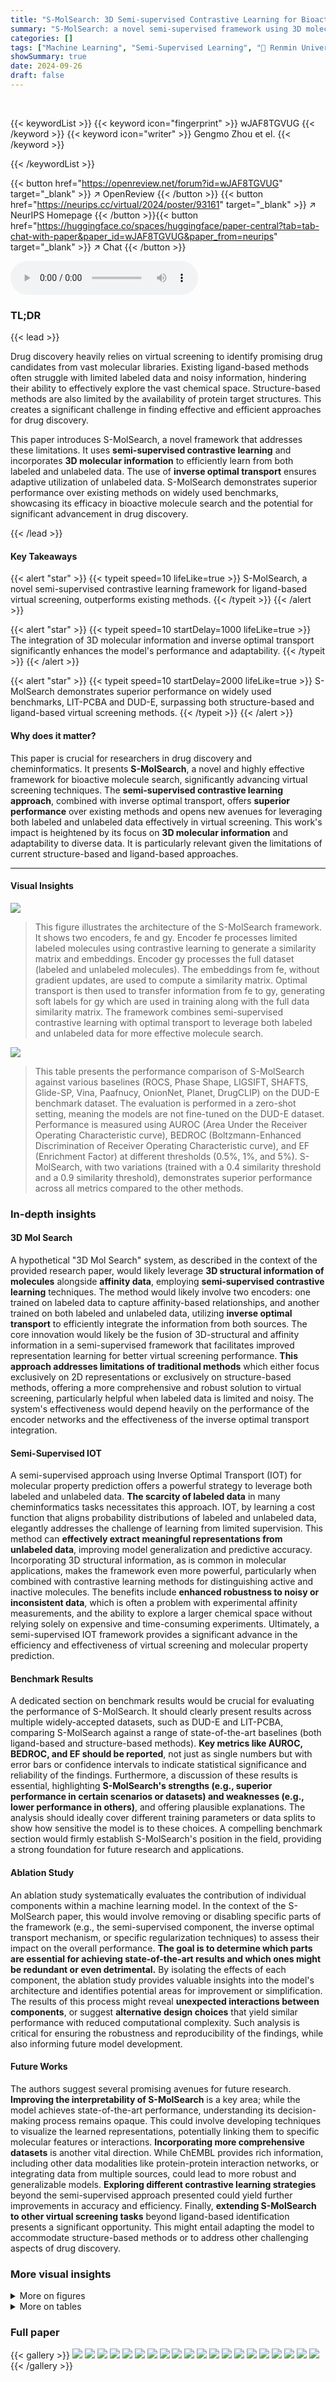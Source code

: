 ```yaml
---
title: "S-MolSearch: 3D Semi-supervised Contrastive Learning for Bioactive Molecule Search"
summary: "S-MolSearch: a novel semi-supervised framework using 3D molecular data and contrastive learning achieves state-of-the-art in bioactive molecule search, outperforming existing methods."
categories: []
tags: ["Machine Learning", "Semi-Supervised Learning", "🏢 Renmin University of China",]
showSummary: true
date: 2024-09-26
draft: false
---
```


<br>

{{< keywordList >}}
{{< keyword icon="fingerprint" >}} wJAF8TGVUG {{< /keyword >}}
{{< keyword icon="writer" >}} Gengmo Zhou et el. {{< /keyword >}}
 
{{< /keywordList >}}

{{< button href="https://openreview.net/forum?id=wJAF8TGVUG" target="_blank" >}}
↗ OpenReview
{{< /button >}}
{{< button href="https://neurips.cc/virtual/2024/poster/93161" target="_blank" >}}
↗ NeurIPS Homepage
{{< /button >}}{{< button href="https://huggingface.co/spaces/huggingface/paper-central?tab=tab-chat-with-paper&paper_id=wJAF8TGVUG&paper_from=neurips" target="_blank" >}}
↗ Chat
{{< /button >}}



<audio controls>
    <source src="https://ai-paper-reviewer.com/wJAF8TGVUG/podcast.wav" type="audio/wav">
    Your browser does not support the audio element.
</audio>


### TL;DR


{{< lead >}}

Drug discovery heavily relies on virtual screening to identify promising drug candidates from vast molecular libraries.  Existing ligand-based methods often struggle with limited labeled data and noisy information, hindering their ability to effectively explore the vast chemical space. Structure-based methods are also limited by the availability of protein target structures. This creates a significant challenge in finding effective and efficient approaches for drug discovery.



This paper introduces S-MolSearch, a novel framework that addresses these limitations.  It uses **semi-supervised contrastive learning** and incorporates **3D molecular information** to efficiently learn from both labeled and unlabeled data.  The use of **inverse optimal transport** ensures adaptive utilization of unlabeled data.  S-MolSearch demonstrates superior performance over existing methods on widely used benchmarks, showcasing its efficacy in bioactive molecule search and the potential for significant advancement in drug discovery.

{{< /lead >}}


#### Key Takeaways

{{< alert "star" >}}
{{< typeit speed=10 lifeLike=true >}} S-MolSearch, a novel semi-supervised contrastive learning framework for ligand-based virtual screening, outperforms existing methods. {{< /typeit >}}
{{< /alert >}}

{{< alert "star" >}}
{{< typeit speed=10 startDelay=1000 lifeLike=true >}} The integration of 3D molecular information and inverse optimal transport significantly enhances the model's performance and adaptability. {{< /typeit >}}
{{< /alert >}}

{{< alert "star" >}}
{{< typeit speed=10 startDelay=2000 lifeLike=true >}} S-MolSearch demonstrates superior performance on widely used benchmarks, LIT-PCBA and DUD-E, surpassing both structure-based and ligand-based virtual screening methods. {{< /typeit >}}
{{< /alert >}}

#### Why does it matter?
This paper is crucial for researchers in drug discovery and cheminformatics.  It presents **S-MolSearch**, a novel and highly effective framework for bioactive molecule search, significantly advancing virtual screening techniques.  The **semi-supervised contrastive learning approach**, combined with inverse optimal transport, offers **superior performance** over existing methods and opens new avenues for leveraging both labeled and unlabeled data effectively in virtual screening. This work's impact is heightened by its focus on **3D molecular information** and adaptability to diverse data.  It is particularly relevant given the limitations of current structure-based and ligand-based approaches.

------
#### Visual Insights



![](https://ai-paper-reviewer.com/wJAF8TGVUG/figures_3_1.jpg)

> This figure illustrates the architecture of the S-MolSearch framework.  It shows two encoders, fe and gy. Encoder fe processes limited labeled molecules using contrastive learning to generate a similarity matrix and embeddings. Encoder gy processes the full dataset (labeled and unlabeled molecules).  The embeddings from fe, without gradient updates, are used to compute a similarity matrix. Optimal transport is then used to transfer information from fe to gy, generating soft labels for gy which are used in training along with the full data similarity matrix. The framework combines semi-supervised contrastive learning with optimal transport to leverage both labeled and unlabeled data for more effective molecule search.





![](https://ai-paper-reviewer.com/wJAF8TGVUG/tables_6_1.jpg)

> This table presents the performance comparison of S-MolSearch against various baselines (ROCS, Phase Shape, LIGSIFT, SHAFTS, Glide-SP, Vina, Paafnucy, OnionNet, Planet, DrugCLIP) on the DUD-E benchmark dataset.  The evaluation is performed in a zero-shot setting, meaning the models are not fine-tuned on the DUD-E dataset.  Performance is measured using AUROC (Area Under the Receiver Operating Characteristic curve), BEDROC (Boltzmann-Enhanced Discrimination of Receiver Operating Characteristic curve), and EF (Enrichment Factor) at different thresholds (0.5%, 1%, and 5%).  S-MolSearch, with two variations (trained with a 0.4 similarity threshold and a 0.9 similarity threshold), demonstrates superior performance across all metrics compared to the other methods.





### In-depth insights


#### 3D Mol Search
A hypothetical "3D Mol Search" system, as described in the context of the provided research paper, would likely leverage **3D structural information of molecules** alongside **affinity data**, employing **semi-supervised contrastive learning** techniques.  The method would likely involve two encoders: one trained on labeled data to capture affinity-based relationships, and another trained on both labeled and unlabeled data, utilizing **inverse optimal transport** to efficiently integrate the information from both sources. The core innovation would likely be the fusion of 3D-structural and affinity information in a semi-supervised framework that facilitates improved representation learning for better virtual screening performance.  **This approach addresses limitations of traditional methods** which either focus exclusively on 2D representations or exclusively on structure-based methods, offering a more comprehensive and robust solution to virtual screening, particularly helpful when labeled data is limited and noisy. The system's effectiveness would depend heavily on the performance of the encoder networks and the effectiveness of the inverse optimal transport integration.

#### Semi-Supervised IOT
A semi-supervised approach using Inverse Optimal Transport (IOT) for molecular property prediction offers a powerful strategy to leverage both labeled and unlabeled data.  **The scarcity of labeled data** in many cheminformatics tasks necessitates this approach. IOT, by learning a cost function that aligns probability distributions of labeled and unlabeled data, elegantly addresses the challenge of learning from limited supervision.  This method can **effectively extract meaningful representations from unlabeled data**, improving model generalization and predictive accuracy.  Incorporating 3D structural information, as is common in molecular applications, makes the framework even more powerful, particularly when combined with contrastive learning methods for distinguishing active and inactive molecules. The benefits include **enhanced robustness to noisy or inconsistent data**, which is often a problem with experimental affinity measurements, and the ability to explore a larger chemical space without relying solely on expensive and time-consuming experiments. Ultimately, a semi-supervised IOT framework provides a significant advance in the efficiency and effectiveness of virtual screening and molecular property prediction.

#### Benchmark Results
A dedicated section on benchmark results would be crucial for evaluating the performance of S-MolSearch.  It should clearly present results across multiple widely-accepted datasets, such as DUD-E and LIT-PCBA, comparing S-MolSearch against a range of state-of-the-art baselines (both ligand-based and structure-based methods). **Key metrics like AUROC, BEDROC, and EF should be reported**, not just as single numbers but with error bars or confidence intervals to indicate statistical significance and reliability of the findings.  Furthermore, a discussion of these results is essential, highlighting **S-MolSearch's strengths (e.g., superior performance in certain scenarios or datasets) and weaknesses (e.g., lower performance in others)**, and offering plausible explanations.  The analysis should ideally cover different training parameters or data splits to show how sensitive the model is to these choices.  A compelling benchmark section would firmly establish S-MolSearch's position in the field, providing a strong foundation for future research and applications.

#### Ablation Study
An ablation study systematically evaluates the contribution of individual components within a machine learning model.  In the context of the S-MolSearch paper, this would involve removing or disabling specific parts of the framework (e.g., the semi-supervised component, the inverse optimal transport mechanism, or specific regularization techniques) to assess their impact on the overall performance.  **The goal is to determine which parts are essential for achieving state-of-the-art results and which ones might be redundant or even detrimental.**  By isolating the effects of each component, the ablation study provides valuable insights into the model's architecture and identifies potential areas for improvement or simplification. The results of this process might reveal **unexpected interactions between components**, or suggest **alternative design choices** that yield similar performance with reduced computational complexity.  Such analysis is critical for ensuring the robustness and reproducibility of the findings, while also informing future model development.

#### Future Works
The authors suggest several promising avenues for future research.  **Improving the interpretability of S-MolSearch** is a key area; while the model achieves state-of-the-art performance, understanding its decision-making process remains opaque. This could involve developing techniques to visualize the learned representations, potentially linking them to specific molecular features or interactions.  **Incorporating more comprehensive datasets** is another vital direction. While ChEMBL provides rich information, including other data modalities like protein-protein interaction networks, or integrating data from multiple sources, could lead to more robust and generalizable models.  **Exploring different contrastive learning strategies** beyond the semi-supervised approach presented could yield further improvements in accuracy and efficiency. Finally,  **extending S-MolSearch to other virtual screening tasks** beyond ligand-based identification presents a significant opportunity.  This might entail adapting the model to accommodate structure-based methods or to address other challenging aspects of drug discovery.


### More visual insights

<details>
<summary>More on figures
</summary>


![](https://ai-paper-reviewer.com/wJAF8TGVUG/figures_8_1.jpg)

> This figure compares the t-distributed Stochastic Neighbor Embedding (t-SNE) visualizations of molecular representations generated by two different approaches: (a) using a pretrained checkpoint (Uni-Mol), and (b) using the S-MolSearch model.  Different colors represent molecules that bind to different protein targets. The visualization aims to show how well the different methods separate molecules according to their target protein. The S-MolSearch model shows clearer separation between different targets and tighter clustering within each target, suggesting that it learns more informative representations that better capture the relationships between molecular structure and activity.


![](https://ai-paper-reviewer.com/wJAF8TGVUG/figures_8_2.jpg)

> This figure compares the t-SNE visualizations of molecular representations learned by the S-MolSearch model and a pretrained checkpoint.  The visualizations show how well the model separates molecules based on their protein targets.  Different colors represent different protein targets. The S-MolSearch model shows a better separation of the molecules indicating that it better captures the relationships between molecules and their protein targets.


![](https://ai-paper-reviewer.com/wJAF8TGVUG/figures_9_1.jpg)

> This figure shows the performance of both encoder fθ (trained only on labeled data) and encoder gψ (trained on both labeled and unlabeled data) on the DUD-E and LIT-PCBA datasets.  The x-axis represents the amount of labeled data used for training, ranging from 1k to 1m.  The y-axis shows the EF1% (Enrichment Factor at 1% of the database screened), a metric evaluating the effectiveness of virtual screening.  The results clearly demonstrate that using unlabeled data significantly improves performance (blue bars consistently outperform green bars) and that there is an optimal amount of labeled data for best performance. Beyond a certain amount, increasing labeled data doesn't improve results.


![](https://ai-paper-reviewer.com/wJAF8TGVUG/figures_16_1.jpg)

> This figure shows examples of similar molecules retrieved by S-MolSearch for two target proteins (hdac2 and csflr) from the DUD-E dataset.  For each target, the query molecule is shown alongside its top-ranked similar molecules.  The embedding similarity (calculated by S-MolSearch) and Tanimoto similarity (a traditional measure of molecular similarity) are provided for each pair, demonstrating the correlation between the two similarity metrics.


</details>




<details>
<summary>More on tables
</summary>


![](https://ai-paper-reviewer.com/wJAF8TGVUG/tables_6_2.jpg)
> This table presents the performance of various virtual screening methods on the LIT-PCBA benchmark dataset in a zero-shot setting (i.e., without any fine-tuning on the benchmark dataset).  The metrics used for evaluation are AUROC (Area Under the Receiver Operating Characteristic curve), BEDROC (Boltzmann-Enhanced Discrimination of Receiver Operating Characteristic curve), and Enrichment Factor at 0.5%, 1%, and 5% (EF0.5%, EF1%, EF5%).  Higher values for these metrics indicate better performance. The table compares S-MolSearch's performance (with two different similarity thresholds: 0.4 and 0.9) to several established ligand-based (LBVS) and structure-based (SBVS) virtual screening methods. This allows for a direct comparison and assessment of S-MolSearch's effectiveness relative to existing state-of-the-art techniques.  The zero-shot setting is crucial as it reflects the practical scenario of using a pre-trained model without dataset-specific adaptation.

![](https://ai-paper-reviewer.com/wJAF8TGVUG/tables_7_1.jpg)
> This table presents the results of ablation studies conducted on the S-MolSearch model using the DUD-E and LIT-PCBA benchmark datasets. The study systematically removes components of the model (soft label, regularizer, and pretrain) to evaluate their individual contribution to the overall performance.  The results are presented as enrichment factors (EF) at 0.5%, 1%, and 5% thresholds for both datasets, showing the impact of each removed component on the model's ability to identify active molecules.

![](https://ai-paper-reviewer.com/wJAF8TGVUG/tables_8_1.jpg)
> This table compares the performance of different learning approaches (self-supervised, supervised, finetuning, and S-MolSearch) on two virtual screening benchmarks, DUD-E and LIT-PCBA.  The metrics used are enrichment factors (EF) at different thresholds (0.5%, 1%, and 5%).  The results demonstrate the effectiveness of S-MolSearch compared to other methods in integrating both labeled and unlabeled data for improved virtual screening performance.

![](https://ai-paper-reviewer.com/wJAF8TGVUG/tables_15_1.jpg)
> This table presents the performance of S-MolSearch on the DUD-E benchmark in two different few-shot learning settings.  It compares the performance of the zero-shot setting (where the model is not trained on any data from the benchmark) against two few-shot settings (where a small subset of the benchmark's data is used for training).  The results are shown in terms of AUROC, EF 0.5%, EF 1%, and EF 5%.  Two different few-shot methodologies (R and F) are compared.

</details>




### Full paper

{{< gallery >}}
<img src="https://ai-paper-reviewer.com/wJAF8TGVUG/1.png" class="grid-w50 md:grid-w33 xl:grid-w25" />
<img src="https://ai-paper-reviewer.com/wJAF8TGVUG/2.png" class="grid-w50 md:grid-w33 xl:grid-w25" />
<img src="https://ai-paper-reviewer.com/wJAF8TGVUG/3.png" class="grid-w50 md:grid-w33 xl:grid-w25" />
<img src="https://ai-paper-reviewer.com/wJAF8TGVUG/4.png" class="grid-w50 md:grid-w33 xl:grid-w25" />
<img src="https://ai-paper-reviewer.com/wJAF8TGVUG/5.png" class="grid-w50 md:grid-w33 xl:grid-w25" />
<img src="https://ai-paper-reviewer.com/wJAF8TGVUG/6.png" class="grid-w50 md:grid-w33 xl:grid-w25" />
<img src="https://ai-paper-reviewer.com/wJAF8TGVUG/7.png" class="grid-w50 md:grid-w33 xl:grid-w25" />
<img src="https://ai-paper-reviewer.com/wJAF8TGVUG/8.png" class="grid-w50 md:grid-w33 xl:grid-w25" />
<img src="https://ai-paper-reviewer.com/wJAF8TGVUG/9.png" class="grid-w50 md:grid-w33 xl:grid-w25" />
<img src="https://ai-paper-reviewer.com/wJAF8TGVUG/10.png" class="grid-w50 md:grid-w33 xl:grid-w25" />
<img src="https://ai-paper-reviewer.com/wJAF8TGVUG/11.png" class="grid-w50 md:grid-w33 xl:grid-w25" />
<img src="https://ai-paper-reviewer.com/wJAF8TGVUG/12.png" class="grid-w50 md:grid-w33 xl:grid-w25" />
<img src="https://ai-paper-reviewer.com/wJAF8TGVUG/13.png" class="grid-w50 md:grid-w33 xl:grid-w25" />
<img src="https://ai-paper-reviewer.com/wJAF8TGVUG/14.png" class="grid-w50 md:grid-w33 xl:grid-w25" />
<img src="https://ai-paper-reviewer.com/wJAF8TGVUG/15.png" class="grid-w50 md:grid-w33 xl:grid-w25" />
<img src="https://ai-paper-reviewer.com/wJAF8TGVUG/16.png" class="grid-w50 md:grid-w33 xl:grid-w25" />
<img src="https://ai-paper-reviewer.com/wJAF8TGVUG/17.png" class="grid-w50 md:grid-w33 xl:grid-w25" />
<img src="https://ai-paper-reviewer.com/wJAF8TGVUG/18.png" class="grid-w50 md:grid-w33 xl:grid-w25" />
<img src="https://ai-paper-reviewer.com/wJAF8TGVUG/19.png" class="grid-w50 md:grid-w33 xl:grid-w25" />
<img src="https://ai-paper-reviewer.com/wJAF8TGVUG/20.png" class="grid-w50 md:grid-w33 xl:grid-w25" />
{{< /gallery >}}